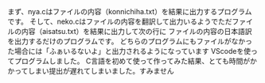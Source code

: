 まず、nya.cはファイルの内容（konnichiha.txt）を結果に出力するプログラムです。
そして、neko.cはファイルの内容を翻訳して出力いるようでただファイルの内容（aisatsu.txt）を結果に出力して次の行に
ファイルの内容の日本語訳を出力するだけのプログラムです。
どちらのプログラムにもファイルがなかった場合には「ふぁいるないよ」と出力されるようになっています
VScodeを使ってプログラムしました。
C言語を初めて使って作ってみた結果、とても時間がかかってしまい提出が遅れてしまいました。すみません
